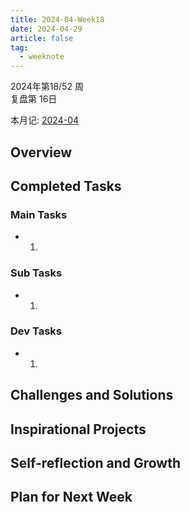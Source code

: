 ```yaml
---
title: 2024-04-Week18
date: 2024-04-29
article: false
tag:
  - weeknote
---
```


2024年第18/52 周  
复盘第 16日

本月记: [2024-04](2024-04)

## Overview

## Completed Tasks
### Main Tasks
- 1.
### Sub Tasks
- 1. 
### Dev Tasks
- 1. 

## Challenges and Solutions

## Inspirational Projects

## Self-reflection and Growth

## Plan for Next Week
